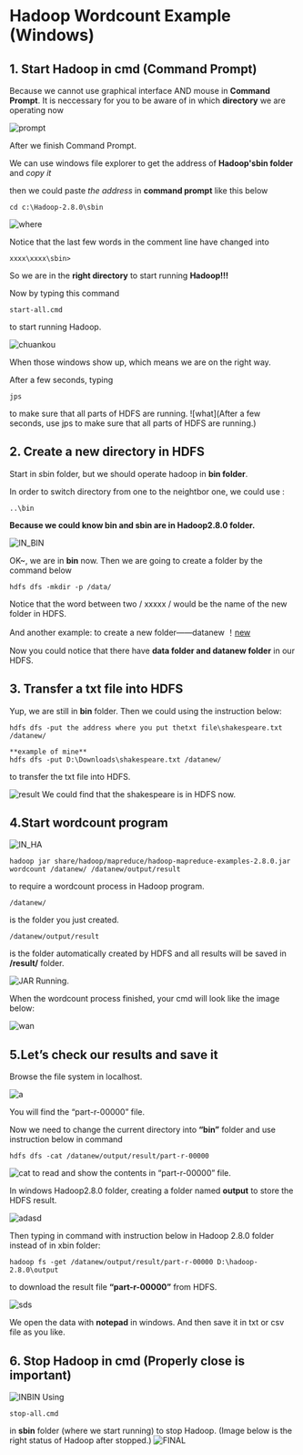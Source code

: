 # Hadoop Wordcount Example (Windows)

## 1. Start Hadoop in cmd (Command Prompt)

Because we cannot use graphical interface AND mouse in **Command Prompt**. It is neccessary for you to be aware of in which **directory** we are operating now

![prompt](https://github.com/MarcoXM/AppMatureTextmining/blob/master/graphes/q1command.png)

After we finish Command Prompt.

We can use windows file explorer to get the address of **Hadoop'sbin folder** and *copy it*

then we could paste *the address* in **command prompt** like this below

```
cd c:\Hadoop-2.8.0\sbin
```
![where](https://github.com/MarcoXM/AppMatureTextmining/blob/master/graphes/command_hadoop.png)

Notice that the last few words in the comment line have changed into 

```
xxxx\xxxx\sbin>
```
So we are in the **right directory** to start running **Hadoop!!!**

Now by typing this command
```
start-all.cmd 
```
to start running Hadoop.

![chuankou](https://github.com/MarcoXM/AppMatureTextmining/blob/master/graphes/3%20windows%20show.png)

When those windows show up, which means we are on the right way.

After a few seconds, typing
```
jps
```
to make sure that all parts of HDFS are running.
![what](After a few seconds, use jps to make sure that all parts of HDFS are running.)

## 2. Create a new directory in HDFS
Start in *s*bin folder, but we should operate hadoop in **bin folder**.

In order to switch directory from one to the neightbor one, we could use :
```
..\bin
```
**Because we could know bin and sbin are in Hadoop2.8.0 folder.**

![IN_BIN](https://github.com/MarcoXM/AppMatureTextmining/blob/master/graphes/in_.png)

OK~, we are in **bin** now. Then we are going to create a folder by the command below
```
hdfs dfs -mkdir -p /data/
```
Notice that the word between two / xxxxx / would be the name of the new folder in HDFS.

And another example: to create a new folder——datanew
！[new](https://github.com/MarcoXM/AppMatureTextmining/blob/master/graphes/NEW_2.png)

Now you could notice that there have **data folder and datanew folder** in our HDFS.

## 3. Transfer a txt file into HDFS

Yup, we are still in **bin** folder. Then we could using the instruction below:

```
hdfs dfs -put the address where you put thetxt file\shakespeare.txt /datanew/ 

**example of mine**
hdfs dfs -put D:\Downloads\shakespeare.txt /datanew/
```
to transfer the txt file into HDFS.

![result](https://github.com/MarcoXM/AppMatureTextmining/blob/master/graphes/result.png)
We could find that the shakespeare is in HDFS now.

## 4.Start wordcount program

![IN_HA](https://github.com/MarcoXM/AppMatureTextmining/blob/master/graphes/cd.png)
```
hadoop jar share/hadoop/mapreduce/hadoop-mapreduce-examples-2.8.0.jar wordcount /datanew/ /datanew/output/result
```
to require a wordcount process in Hadoop program.
```
/datanew/
```
is the folder you just created.
```
/datanew/output/result 
```
is the folder automatically created by HDFS and all results will be saved in **/result/** folder.

![JAR](https://github.com/MarcoXM/AppMatureTextmining/blob/master/graphes/jar.png)
Running.

When the wordcount process finished, your cmd will look like the image below:

![wan](https://github.com/MarcoXM/AppMatureTextmining/blob/master/graphes/running.png)

## 5.Let’s check our results and save it

Browse the file system in localhost.

![a](https://github.com/MarcoXM/AppMatureTextmining/blob/master/graphes/hd.png)

You will find the “part-r-00000” file.

Now we need to change the current directory into **“bin”** folder and use instruction below in command
```
hdfs dfs -cat /datanew/output/result/part-r-00000
```

![cat](https://github.com/MarcoXM/AppMatureTextmining/blob/master/graphes/cat.png)
to read and show the contents in “part-r-00000” file.

In windows Hadoop2.8.0 folder, creating a folder named **output** to store the HDFS result.

![adasd](https://github.com/MarcoXM/AppMatureTextmining/blob/master/graphes/outfo.png)


Then typing in command with instruction below in Hadoop 2.8.0 folder instead of in xbin folder:
```
hadoop fs -get /datanew/output/result/part-r-00000 D:\hadoop-2.8.0\output
```
to download the result file **“part-r-00000”** from HDFS.

![sds](https://github.com/MarcoXM/AppMatureTextmining/blob/master/graphes/store.png)

We open the data with **notepad** in windows. And then save it in txt or csv file as you like.



## 6. Stop Hadoop in cmd (Properly close is important)
![INBIN](https://github.com/MarcoXM/AppMatureTextmining/blob/master/graphes/stop.png)
Using
```
stop-all.cmd 
```
in **sbin** folder (where we start running) to stop Hadoop. (Image below is the right status of Hadoop after stopped.)
![FINAL](https://github.com/MarcoXM/AppMatureTextmining/blob/master/graphes/final.png)





